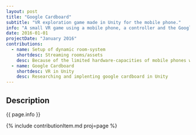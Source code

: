 ```yaml
---
layout: post
title: "Google Cardboard"
subtitle: "VR exploration game made in Unity for the mobile phone."
info: "A small VR game using a mobile phone, a controller and the Google Cardboard strapped to your head. The game is mostly walking using the controller and looking at ‘creations’ and once in a while interacting with them. This game was made during Global Game Jam 2016."
date: 2016-01-01
projectDate: "January 2016"
contributions:
  - name: Setup of dynamic room-system
    shortdesc: Streaming rooms/assets
    desc: Because of the limited hardware-capacities of mobile phones we had to dynamically load/stream rooms one after another to make the game work correctly.
  - name: Google Cardboard
    shortdesc: VR in Unity
    desc: Researching and implenting google cardboard in Unity
---
```

## Description
{{ page.info }}

{% include contributionItem.md proj=page %}